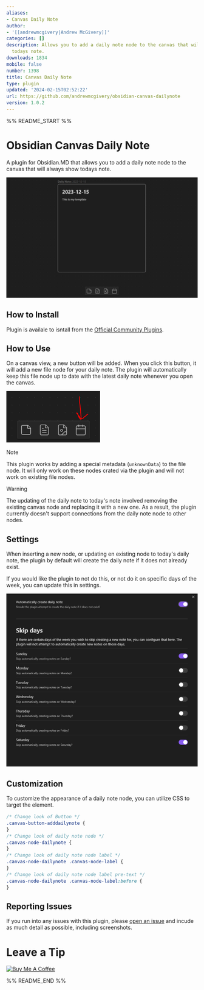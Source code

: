 ```yaml
---
aliases:
- Canvas Daily Note
author:
- '[[andrewmcgivery|Andrew McGivery]]'
categories: []
description: Allows you to add a daily note node to the canvas that will always show
  todays note.
downloads: 1834
mobile: false
number: 1398
title: Canvas Daily Note
type: plugin
updated: '2024-02-15T02:52:22'
url: https://github.com/andrewmcgivery/obsidian-canvas-dailynote
version: 1.0.2
---
```


%% README_START %%

# Obsidian Canvas Daily Note

A plugin for Obsidian.MD that allows you to add a daily note node to the canvas that will always show todays note.

![A screenshot of a daily note on the canvas and the "add daily note" button in the bottom controls](https://raw.githubusercontent.com/andrewmcgivery/obsidian-canvas-dailynote/HEAD/canvas.png)

## How to Install

Plugin is availale to isntall from the [Official Community Plugins](https://obsidian.md/plugins?id=canvas-dailynote).

## How to Use

On a canvas view, a new button will be added. When you click this button, it will add a new file node for your daily note. The plugin will automatically keep this file node up to date with the latest daily note whenever you open the canvas.

![A screenshot showing the "add daily note" button](https://raw.githubusercontent.com/andrewmcgivery/obsidian-canvas-dailynote/HEAD/add_button.png)

> [!NOTE]
> This plugin works by adding a special metadata (`unknownData`) to the file node. It will only work on these nodes crated via the plugin and will not work on existing file nodes.

> [!WARNING]
> The updating of the daily note to today's note involved removing the existing canvas node and replacing it with a new one. As a result, the plugin currently doesn't support connections from the daily note node to other nodes.

## Settings

When inserting a new node, or updating en existing node to today's daily note, the plugin by default will create the daily note if it does not already exist.

If you would like the plugin to not do this, or not do it on specific days of the week, you can update this in settings.

![A screenshot of the settings screen](https://raw.githubusercontent.com/andrewmcgivery/obsidian-canvas-dailynote/HEAD/settings.png)

## Customization

To customize the appearance of a daily note node, you can utilize CSS to target the element.

```css
/* Change look of Button */
.canvas-button-adddailynote {
}
/* Change look of daily note node */
.canvas-node-dailynote {
}
/* Change look of daily note node label */
.canvas-node-dailynote .canvas-node-label {
}
/* Change look of daily note node label pre-text */
.canvas-node-dailynote .canvas-node-label:before {
}
```

## Reporting Issues

If you run into any issues with this plugin, please [open an issue](https://github.com/andrewmcgivery/obsidian-ribbon-divider/issues/new) and incude as much detail as possible, including screenshots.

# Leave a Tip

<a href="https://www.buymeacoffee.com/andrewmcgivery" target="_blank"><img src="https://cdn.buymeacoffee.com/buttons/v2/default-yellow.png" alt="Buy Me A Coffee" style="height: 60px !important;width: 217px !important;" ></a>


%% README_END %%